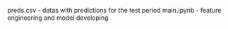preds.csv - datas with predictions for the test period
main.ipynb - feature engineering and model developing 
